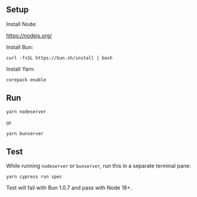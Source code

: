 ## Setup

Install Node:

https://nodejs.org/

Install Bun:

```curl -fsSL https://bun.sh/install | bash```

Install Yarn:

```corepack enable```

## Run

```yarn nodeserver```

or

```yarn bunserver```

## Test

While running `nodeserver` or `bunserver`, run this in a separate terminal pane:

```yarn cypress run spec```

Test will fail with Bun 1.0.7 and pass with Node 18+.
